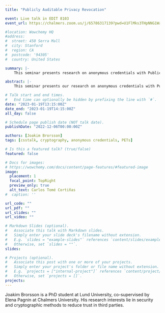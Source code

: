 ```yaml
---
title: "Publicly Auditable Privacy Revocation"

event: Live talk in EDIT 8103
event_url: https://chalmers.zoom.us/j/65786317139?pwd=U1FlMks3THpNNG1WaFRJNkJxQXdBQT09

#location: Wowchemy HQ
#address:
#  street: 450 Serra Mall
#  city: Stanford
#  region: CA
#  postcode: '94305'
#  country: United States

summary: |-
    This seminar presents research on anonymous credentials with Publicly Auditable Privacy Revocation (PAPR). PAPR credentials simultaneously provide conditional user privacy and auditable privacy revocation for credential systems.

abstract: |-
    This seminar presents our research on anonymous credentials with Publicly Auditable Privacy Revocation (PAPR). PAPR credentials simultaneously provide conditional user privacy and auditable privacy revocation for credential systems. The first property implies that users keep their identity private when authenticating unless and until an appointed authority requests to revoke this privacy, retroactively. The second property enforces that the auditors can verify whether or not this authority has revoked privacy from an issued credential (i.e. learned the identity of the user who owns that credential), holding the authority accountable. In other words, the second property enriches privacy revocation for anonymous credentials with transparency by design, effectively discouraging such systems from being used for mass surveillance.

# Talk start and end times.
#   End time can optionally be hidden by prefixing the line with `#`.
date: "2023-01-19T13:15:00Z"
date_end: "2023-01-19T14:15:00Z"
all_day: false

# Schedule page publish date (NOT talk date).
publishDate: "2022-12-06T00:00:00Z"

authors: [Joakim Brorsson]
tags: [csstalk, cryptography, anonymous credentials, PETs]

# Is this a featured talk? (true/false)
featured: false

# Docs for images:
# https://wowchemy.com/docs/content/page-features/#featured-image
image:
  placement: 1
  focal_point: TopRight
  preview_only: true
  alt_text: Carlos Tomé Cortiñas
#  caption: ''

url_code: ""
url_pdf: ""
url_slides: ""
url_video: ""

# Markdown Slides (optional).
#   Associate this talk with Markdown slides.
#   Simply enter your slide deck's filename without extension.
#   E.g. `slides = "example-slides"` references `content/slides/example-slides.md`.
#   Otherwise, set `slides = ""`.
slides:

# Projects (optional).
#   Associate this post with one or more of your projects.
#   Simply enter your project's folder or file name without extension.
#   E.g. `projects = ["internal-project"]` references `content/project/deep-learning/index.md`.
#   Otherwise, set `projects = []`.
projects:
---
```


Joakim Brorsson is a PhD student at Lund University, co-supervised by Elena Pagnin at Chalmers University. His research interests lie in security and cryptographic methods to reduce trust in third parties.
